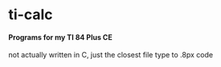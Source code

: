 # ti-calc
#### Programs for my TI 84 Plus CE
not actually written in C, just the closest file type to .8px code
